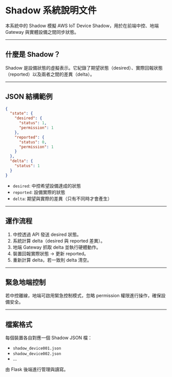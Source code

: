 # Shadow 系統說明文件

本系統中的 Shadow 模擬 AWS IoT Device Shadow，用於在前端中控、地端 Gateway 與實體設備之間同步狀態。

---

## 什麼是 Shadow？

Shadow 是設備狀態的虛擬表示。它紀錄了期望狀態（desired）、實際回報狀態（reported）以及兩者之間的差異（delta）。

---

## JSON 結構範例

```json
{
  "state": {
    "desired": {
      "status": 1,
      "permission": 1
    },
    "reported": {
      "status": 0,
      "permission": 1
    }
  },
  "delta": {
    "status": 1
  }
}
```

- `desired`: 中控希望設備達成的狀態
- `reported`: 設備實際的狀態
- `delta`: 期望與實際的差異（只有不同時才會產生）

---

## 運作流程

1. 中控透過 API 發送 desired 狀態。
2. 系統計算 delta（desired 與 reported 差異）。
3. 地端 Gateway 抓取 delta 並執行硬體動作。
4. 裝置回報實際狀態 → 更新 reported。
5. 重新計算 delta，若一致則 delta 清空。

---

## 緊急地端控制

若中控離線，地端可啟用緊急控制模式，忽略 permission 權限進行操作，確保設備安全。

---

## 檔案格式

每個裝置各自對應一個 Shadow JSON 檔：

- `shadow_device001.json`
- `shadow_device002.json`
- ...

由 Flask 後端進行管理與讀寫。
